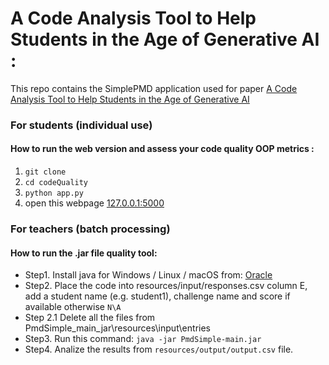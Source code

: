 # A Code Analysis Tool to Help Students in the Age of Generative AI :
This repo contains the SimplePMD application used for paper [A Code Analysis Tool to Help Students in the Age of Generative AI](https://link.springer.com/chapter/10.1007/978-3-031-72312-4_31)

### For students (individual use)
#### How to run the web version and assess your code quality OOP metrics :
1. `git clone`
2. `cd codeQuality`
3. `python app.py`
4. open this webpage [127.0.0.1:5000](http://127.0.0.1:5000/)

### For teachers (batch processing)
#### How to run the .jar file quality tool:
- Step1. Install java for Windows / Linux / macOS from: [Oracle](https://www.oracle.com/java/technologies/downloads/)
- Step2. Place the code into resources/input/responses.csv column E, add a student name (e.g. student1), challenge name and score if available otherwise `N\A`
- Step 2.1 Delete all the files from PmdSimple_main_jar\resources\input\entries
- Step3. Run this command:
   `java -jar PmdSimple-main.jar`
- Step4. Analize the results from `resources/output/output.csv` file.



